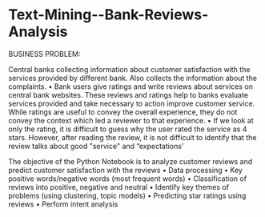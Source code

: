 # Text-Mining--Bank-Reviews-Analysis

BUSINESS PROBLEM:

Central banks collecting information about customer satisfaction with the services provided by different bank. Also collects the information about the complaints.
•	Bank users give ratings and write reviews about services on central bank websites. These reviews and ratings help to banks evaluate services provided and take necessary to action improve customer service. While ratings are useful to convey the overall experience, they do not convey the context which led a reviewer to that experience.
•	If we look at only the rating, it is difficult to guess why the user rated the service as 4 stars. However, after reading the review, it is not difficult to identify that the review talks about good "service" and “expectations’


The objective of the Python Notebook is to analyze customer reviews and predict customer satisfaction with the reviews
•	Data processing
•	Key positive words/negative words (most frequent words)
•	Classification of reviews into positive, negative and neutral
•	Identify key themes of problems (using clustering, topic models)
•	Predicting star ratings using reviews
•	Perform intent analysis

